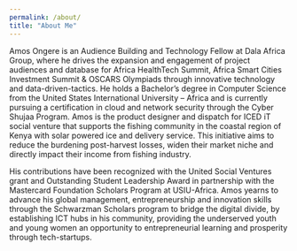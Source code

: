 ```yaml
---
permalink: /about/
title: "About Me"
---
```


Amos Ongere is an Audience Building and Technology Fellow at Dala Africa Group, where he drives the expansion and engagement of project audiences and database for Africa HealthTech Summit, Africa Smart Cities Investment Summit & OSCARS Olympiads through innovative technology and data-driven-tactics. He holds a Bachelor’s degree in Computer Science from the United States International University – Africa and is currently pursuing a certification in cloud and network security through the Cyber Shujaa Program. Amos is the product designer and dispatch for ICED iT social venture that supports the fishing community in the coastal region of Kenya with solar powered ice and delivery service. This initiative aims to reduce the burdening post-harvest losses, widen their market niche and directly impact their income from fishing industry. 

His contributions have been recognized with the United Social Ventures grant and Outstanding Student Leadership Award in partnership with the Mastercard Foundation Scholars Program at USIU-Africa. Amos yearns to advance his global management, entrepreneurship and innovation skills through the Schwarzman Scholars program to bridge the digital divide, by establishing ICT hubs in his community, providing the underserved youth and young women an opportunity to entrepreneurial learning and prosperity through tech-startups. 